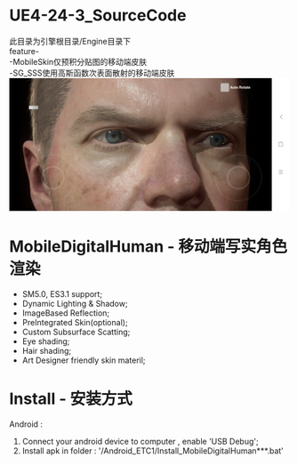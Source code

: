 # UE4-24-3_SourceCode
此目录为引擎根目录/Engine目录下<br>feature-<br>
-MobileSkin仅预积分贴图的移动端皮肤<br>
-SG_SSS使用高斯函数次表面散射的移动端皮肤<br>
![img](Screenshot_2020-06-22-21-01-18-183_com.YourCompany.MobileDigitalHuman.jpg)
# MobileDigitalHuman - 移动端写实角色渲染
* SM5.0, ES3.1 support;
* Dynamic Lighting & Shadow;
* ImageBased Reflection;
* PreIntegrated Skin(optional);
* Custom Subsurface Scatting;
* Eye shading;
* Hair shading;
* Art Designer friendly skin materil;

# Install - 安装方式
Android : 
1. Connect your android device to computer , enable 'USB Debug';
2. Install apk in folder : '/Android_ETC1/Install_MobileDigitalHuman***.bat'
